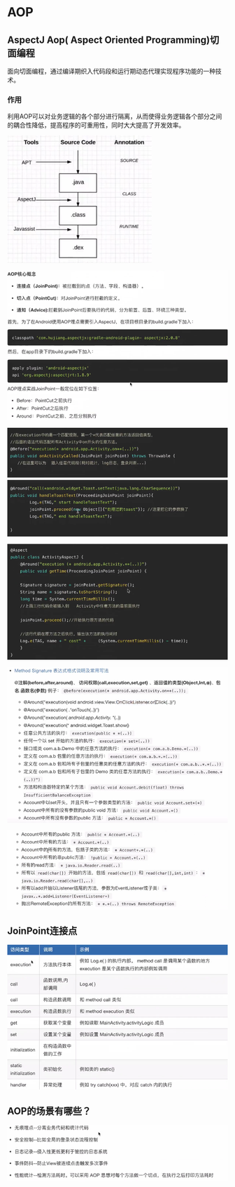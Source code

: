 # AOP

## AspectJ Aop( Aspect Oriented Programming)切面编程

面向切面编程，通过编译期织入代码段和运行期动态代理实现程序功能的一种技术。

### 作用

利用AOP可以对业务逻辑的各个部分进行隔离，从而使得业务逻辑各个部分之间的耦合性降低，提高程序的可重用性，同时大大提高了开发效率。

![image-20210804223431657](../img/image-20210804223431657.png)

![image-20210804223527236](../img/image-20210804223527236.png)

![image-20210804223607125](../img/image-20210804223607125.png)

![image-20210804223624283](../img/image-20210804223624283.png)

![image-20210804223650067](../img/image-20210804223650067.png)

![image-20210804223740558](../img/image-20210804223740558.png)

## JoinPoint连接点

![image-20210804223844628](../img/image-20210804223844628.png)

## AOP的场景有哪些？

![image-20210804224042305](../img/image-20210804224042305.png)

